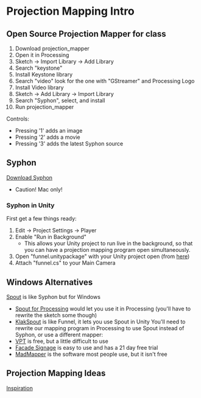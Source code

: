 # Projection Mapping Intro

## Open Source Projection Mapper for class

1. Download projection_mapper
2. Open it in Processing
3. Sketch -> Import Library -> Add Library
4. Search "keystone"
5. Install Keystone library
6. Search "video" look for the one with "GStreamer" and Processing Logo
7. Install Video library
8. Sketch -> Add Library -> Import Library
9. Search "Syphon", select, and install
10. Run projection_mapper

Controls:
+ Pressing '1' adds an image
+ Pressing '2' adds a movie
+ Pressing '3' adds the latest Syphon source

## Syphon
[Download Syphon](http://syphon.v002.info/)
+ Caution! Mac only!

### Syphon in Unity

First get a few things ready:

1. Edit -> Project Settings -> Player
2. Enable "Run in Background"
	+ This allows your Unity project to run live in the background, so that you can have a projection mapping program open simultaneously.
3. Open "funnel.unitypackage" with your Unity project open (from [here](https://github.com/keijiro/Funnel))
4. Attach "funnel.cs" to your Main Camera

## Windows Alternatives

[Spout](http://spout.zeal.co/) is like Syphon but for Windows
+ [Spout for Processing](https://github.com/leadedge/SpoutProcessing) would let you use it in Processing (you'll have to rewrite the sketch some though)
+ [KlakSpout](https://github.com/keijiro/KlakSpout) is like Funnel, it lets you use Spout in Unity
You'll need to rewrite our mapping program in Processing to use Spout instead of Syphon, or use a different mapper:
+ [VPT](https://hcgilje.wordpress.com/vpt/) is free, but a little difficult to use
+ [Facade Signage](https://www.videomappingsoftware.com/download/) is easy to use and has a 21 day free trial
+ [MadMapper](https://madmapper.com/) is the software most people use, but it isn't free

## Projection Mapping Ideas
[Inspiration](http://projection-mapping.org/inspiration/)
